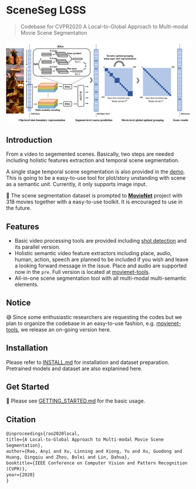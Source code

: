 # SceneSeg LGSS
> Codebase for CVPR2020 A Local-to-Global Approach to Multi-modal Movie Scene Segmentation

![demo image](images/pipeline.png)

## Introduction
From a video to segemented scenes. Basically, two steps are needed including holistic features extraction and temporal scene segmentation.

A single stage temporal scene segmentation is also provided in the [demo](docs/GETTING_STARTED.md#demo). This is going to be a easy-to-use tool for plot/story unstanding with scene as a semantic unit.
Currently, it only supports image input.

😬 The scene segmentation dataset is prompted to **[MovieNet](http://movienet.site)** project with 318 movies together with a easy-to-use toolkit. It is encouraged to use in the future. 

## Features
- Basic video processing tools are provided including [shot detection](pre/ShotDetection) and its parallel version.
- Holistic semantic video feature extractors including place, audio, human, action, speech are planned to be included if you wish and leave a looking forward message in the issue. Place and audio are supported now in the ``pre``. Full version is located at [movienet-tools](https://github.com/movienet/movienet-tools).
- All-in-one scene segmentation tool with all multi-modal multi-semantic elements.

## Notice 
😅 Since some enthusiastic researchers are requesting the codes but we plan to organize the codebase in an easy-to-use fashion, e.g. [movienet-tools]((https://github.com/movienet/movienet-tools)), we release an on-going version here.

## Installation
Please refer to [INSTALL.md](docs/INSTALL.md) for installation and dataset preparation. Pretrained models and dataset are also explanined here.

## Get Started
🥳 Please see [GETTING_STARTED.md](docs/GETTING_STARTED.md) for the basic usage.

## Citation
```
@inproceedings{rao2020local,
title={A Local-to-Global Approach to Multi-modal Movie Scene Segmentation},
author={Rao, Anyi and Xu, Linning and Xiong, Yu and Xu, Guodong and Huang, Qingqiu and Zhou, Bolei and Lin, Dahua},
booktitle={IEEE Conference on Computer Vision and Pattern Recognition (CVPR)},
year={2020}
}
```
